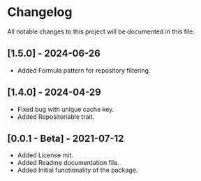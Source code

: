 # ChangelogAll notable changes to this project will be documented in this file.## [1.5.0] - 2024-06-26* Added Formula pattern for repository filtering.## [1.4.0] - 2024-04-29* Fixed bug with unique cache key.* Added Repositoriable trait.## [0.0.1 - Beta] - 2021-07-12* Added License mit.* Added Readme documentation file.* Added Initial functionality of the package.